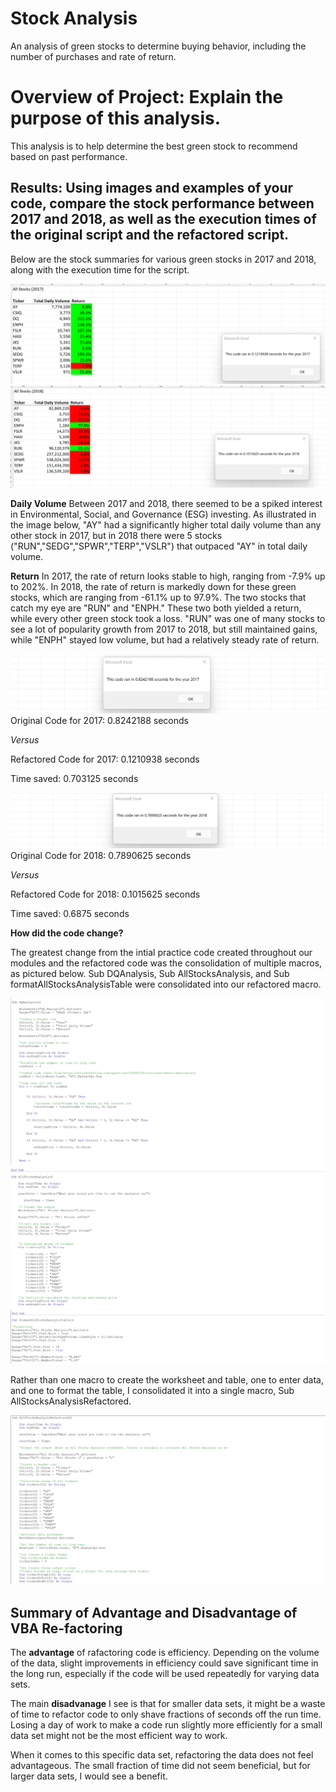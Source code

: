 # Stock Analysis
An analysis of green stocks to determine buying behavior, including the number of purchases and rate of return.

# Overview of Project: Explain the purpose of this analysis.
This analysis is to help determine the best green stock to recommend based on past performance.

## Results: Using images and examples of your code, compare the stock performance between 2017 and 2018, as well as the execution times of the original script and the refactored script.

Below are the stock summaries for various green stocks in 2017 and 2018, along with the execution time for the script.

![VBA_Challenge_2017](https://github.com/TRACIE-F/stock-analysis/blob/main/Resources/VBA_Challenge_2017.png)
![VBA_Challenge_2018](https://github.com/TRACIE-F/stock-analysis/blob/main/Resources/VBA_Challenge_2018.png)

**Daily Volume**
Between 2017 and 2018, there seemed to be a spiked interest in Environmental, Social, and Governance (ESG) investing. As illustrated in the image below, "AY" had a significantly higher total daily volume than any other stock in 2017, but in 2018 there were 5 stocks ("RUN","SEDG","SPWR","TERP","VSLR") that outpaced "AY" in total daily volume.

**Return**
In 2017, the rate of return looks stable to high, ranging from -7.9% up to 202%. In 2018, the rate of return is markedly down for these green stocks, which are ranging from -61.1% up to 97.9%. The two stocks that catch my eye are "RUN" and "ENPH." These two both yielded a return, while every other green stock took a loss. "RUN" was one of many stocks to see a lot of popularity growth from 2017 to 2018, but still maintained gains, while "ENPH" stayed low volume, but had a relatively steady rate of return.

![VBA_Original_2017](https://github.com/TRACIE-F/stock-analysis/blob/main/Resources/VBA_Original_2017.png)
Original Code for 2017: 0.8242188 seconds

*Versus*

Refactored Code for 2017: 0.1210938 seconds

Time saved: 0.703125 seconds

![VBA_Original_2018](https://github.com/TRACIE-F/stock-analysis/blob/main/Resources/VBA_Original_2018.png)
Original Code for 2018: 0.7890625 seconds

*Versus*

Refactored Code for 2018: 0.1015625 seconds

Time saved: 0.6875 seconds

**How did the code change?**

The greatest change from the intial practice code created throughout our modules and the refactored code was the consolidation of multiple macros, as pictured below. Sub DQAnalysis, Sub AllStocksAnalysis, and Sub formatAllStocksAnalysisTable were consolidated into our refactored macro.

![Original_Code_1](https://github.com/TRACIE-F/stock-analysis/blob/main/Resources/VBA_Original_1_to_3_Comparison_2.png)
![Original_Code_2](https://github.com/TRACIE-F/stock-analysis/blob/main/Resources/VBA_Original_1_to_3_Comparison_3.png)
![Original_Code_3](https://github.com/TRACIE-F/stock-analysis/blob/main/Resources/VBA_Original_1_to_3_Comparison_4.png)

Rather than one macro to create the worksheet and table, one to enter data, and one to format the table, I consolidated it into a single macro, Sub AllStocksAnalysisRefactored.

![VBA_Refactored_Macro](https://github.com/TRACIE-F/stock-analysis/blob/main/Resources/VBA_Refactored_Macro.png)


## Summary of Advantage and Disadvantage of VBA Re-factoring

The **advantage** of rafactoring code is efficiency. Depending on the volume of the data, slight improvements in efficiency could save significant time in the long run, especially if the code will be used repeatedly for varying data sets.

The main **disadvanage** I see is that for smaller data sets, it might be a waste of time to refactor code to only shave fractions of seconds off the run time. Losing a day of work to make a code run slightly more efficiently for a small data set might not be the most efficient way to work.

When it comes to this specific data set, refactoring the data does not feel advantageous. The small fraction of time did not seem beneficial, but for larger data sets, I would see a benefit.
